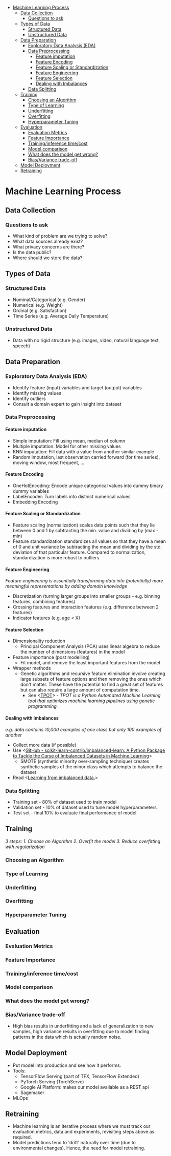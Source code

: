 - [Machine Learning Process](#machine-learning-process)
	- [Data Collection](#data-collection)
		- [Questions to ask](#questions-to-ask)
	- [Types of Data](#types-of-data)
		- [Structured Data](#structured-data)
		- [Unstructured Data](#unstructured-data)
	- [Data Preparation](#data-preparation)
		- [Exploratory Data Analysis (EDA)](#exploratory-data-analysis-eda)
		- [Data Preprocessing](#data-preprocessing)
			- [Feature imputation](#feature-imputation)
			- [Feature Encoding](#feature-encoding)
			- [Feature Scaling or Standardization](#feature-scaling-or-standardization)
			- [Feature Engineering](#feature-engineering)
			- [Feature Selection](#feature-selection)
			- [Dealing with Imbalances](#dealing-with-imbalances)
		- [Data Splitting](#data-splitting)
	- [Training](#training)
		- [Choosing an Algorithm](#choosing-an-algorithm)
		- [Type of Learning](#type-of-learning)
		- [Underfitting](#underfitting)
		- [Overfitting](#overfitting)
		- [Hyperparameter Tuning](#hyperparameter-tuning)
	- [Evaluation](#evaluation)
		- [Evaluation Metrics](#evaluation-metrics)
		- [Feature Importance](#feature-importance)
		- [Training/inference time/cost](#traininginference-timecost)
		- [Model comparison](#model-comparison)
		- [What does the model get wrong?](#what-does-the-model-get-wrong)
		- [Bias/Variance trade-off](#biasvariance-trade-off)
	- [Model Deployment](#model-deployment)
	- [Retraining](#retraining)

# Machine Learning Process

## Data Collection

### Questions to ask
* What kind of problem are we trying to solve?
* What data sources already exist?
* What privacy concerns are there?
* Is the data public?
* Where should we store the data?

## Types of Data

### Structured Data
* Nominal/Categorical (e.g. Gender)
* Numerical (e.g. Weight)
* Ordinal (e.g. Satisfaction)
* Time Series (e.g. Average Daily Temperature)

### Unstructured Data
* Data with no rigid structure (e.g. images, video, natural language text, speech)

## Data Preparation

### Exploratory Data Analysis (EDA)
* Identify feature (input) variables and target (output) variables
* Identify missing values
* Identify outliers
* Consult a domain expert to gain insight into dataset

### Data Preprocessing

#### Feature imputation
* Simple imputation: Fill using mean, median of column
* Multiple imputation: Model for other missing values
* KNN imputation: Fill data with a value from another similar example
* Random imputation, last observation carried forward (for time series), moving window, most frequent, ...

#### Feature Encoding
* OneHotEncoding: Encode unique categorical values into dummy binary dummy variables
* LabelEncoder: Turn labels into distinct numerical values
* Embedding Encoding

#### Feature Scaling or Standardization
* Feature scaling (normalization) scales data points such that they lie between 0 and 1 by subtracting the min. value and dividing by (max - min)
* Feature standardization standardizes all values so that they have a mean of 0 and unit variance by subtracting the mean and dividing by the std. deviation of that particular feature. Compared to normalization, standardization is more robust to outliers.

#### Feature Engineering
*Feature engineering is essentially transforming data into (potentially) more meaningful representations by adding domain knowledge*
* Discretization (turning larger groups into smaller groups - e.g. binning features, combining features)
* Crossing features and interaction features (e.g. difference between 2 features)
* Indicator features (e.g. age < X)

#### Feature Selection
* Dimensionality reduction
	* Principal Component Analysis (PCA) uses linear algebra to reduce the number of dimensions (features) in the model
* Feature importance (post modelling)
	* Fit model, and remove the least important features from the model
* Wrapper methods
	* Genetic algorithms and recursive feature elimination involve creating large subsets of feature options and then removing the ones which don't matter. These have the potential to find a great set of features but can also require a large amount of computation time. 
		* See <[TPOT](http://epistasislab.github.io/tpot/)> - *TPOT is a Python Automated Machine Learning tool that optimizes machine learning pipelines using genetic programming.*

#### Dealing with Imbalances
*e.g. data contains 10,000 examples of one class but only 100 examples of another*
* Collect more data (if possible)
* Use <[GitHub - scikit-learn-contrib/imbalanced-learn: A Python Package to Tackle the Curse of Imbalanced Datasets in Machine Learning](https://github.com/scikit-learn-contrib/imbalanced-learn)>
	* SMOTE (synthetic minority over-sampling technique) creates synthetic samples of the minor class which attempts to balance the dataset
* Read <[Learning from imbalanced data.](https://www.jeremyjordan.me/imbalanced-data/)>

### Data Splitting
* Training set - 80% of dataset used to train model
* Validation set - 10% of dataset used to tune model hyperparameters
* Test set - final 10% to evaluate final performance of model

## Training
*3 steps: 1. Choose an Algorithm 2. Overfit the model 3. Reduce overfitting with regularization*
### Choosing an Algorithm
### Type of Learning
### Underfitting
### Overfitting
### Hyperparameter Tuning

## Evaluation
### Evaluation Metrics
### Feature Importance
### Training/inference time/cost
### Model comparison
### What does the model get wrong?
### Bias/Variance trade-off
* High bias results in underfitting and a lack of generalization to new samples, high variance results in overfitting due to model finding patterns in the data which is actually random noise.


## Model Deployment
* Put model into production and see how it performs.
* Tools:
	* TensorFlow Serving (part of TFX, TensorFlow Extended)
	* PyTorch Serving (TorchServe)
	* Google AI Platform: makes our model available as a REST api
	* Sagemaker
* MLOps

## Retraining
* Machine learning is an iterative process where we must track our evaluation metrics, data and experiments, revisiting steps above as required.
* Model predictions tend to 'drift' naturally over time (due to environmental changes). Hence, the need for model retraining.